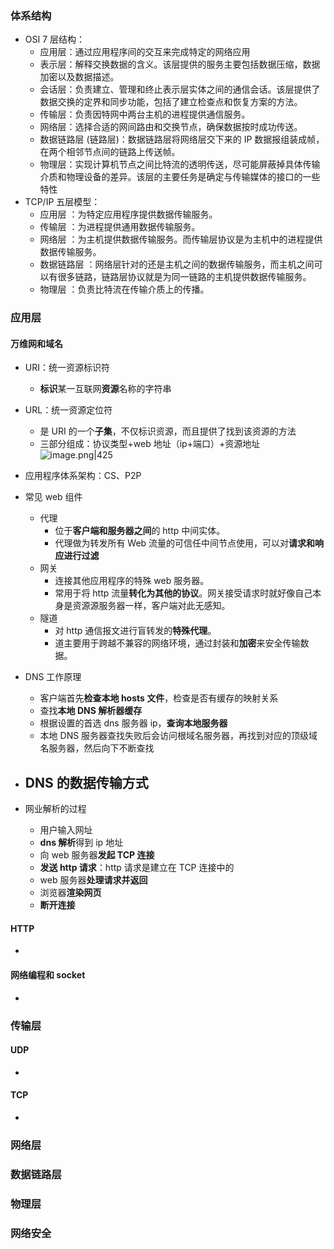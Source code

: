 ### 体系结构
- OSI 7 层结构：
	- 应用层：通过应用程序间的交互来完成特定的网络应用
	- 表示层：解释交换数据的含义。该层提供的服务主要包括数据压缩，数据加密以及数据描述。
	- 会话层：负责建立、管理和终止表示层实体之间的通信会话。该层提供了数据交换的定界和同步功能，包括了建立检查点和恢复方案的方法。
	- 传输层：负责因特网中两台主机的进程提供通信服务。
	- 网络层：选择合适的网间路由和交换节点，确保数据按时成功传送。
	- 数据链路层 (链路层)：数据链路层将网络层交下来的 IP 数据报组装成帧，在两个相邻节点间的链路上传送帧。
	- 物理层：实现计算机节点之间比特流的透明传送，尽可能屏蔽掉具体传输介质和物理设备的差异。该层的主要任务是确定与传输媒体的接口的一些特性 
- TCP/IP 五层模型：
	- 应用层 ：为特定应用程序提供数据传输服务。
	- 传输层 ：为进程提供通用数据传输服务。
	- 网络层 ：为主机提供数据传输服务。而传输层协议是为主机中的进程提供数据传输服务。
	- 数据链路层 ：网络层针对的还是主机之间的数据传输服务，而主机之间可以有很多链路，链路层协议就是为同一链路的主机提供数据传输服务。
	- 物理层 ：负责比特流在传输介质上的传播。

### 应用层
#### 万维网和域名
- URI：统一资源标识符
	- **标识**某一互联网**资源**名称的字符串
- URL：统一资源定位符
	- 是 URI 的一个**子集**，不仅标识资源，而且提供了找到该资源的方法
	- 三部分组成：协议类型+web 地址（ip+端口）+资源地址 ![image.png|425](https://thdlrt.oss-cn-beijing.aliyuncs.com/20240309224933.png)

- 应用程序体系架构：CS、P2P

- 常见 web 组件
	- 代理
		- 位于**客户端和服务器之间**的 http 中间实体。
		- 代理做为转发所有 Web 流量的可信任中间节点使用，可以对**请求和响应进行过滤**
	- 网关
		- 连接其他应用程序的特殊 web 服务器。
		- 常用于将 http 流量**转化为其他的协议**。网关接受请求时就好像自己本身是资源源服务器一样，客户端对此无感知。
	- 隧道
		- 对 http 通信报文进行盲转发的**特殊代理**。
		- 道主要用于跨越不兼容的网络环境，通过封装和**加密**来安全传输数据。

- DNS 工作原理
	- 客户端首先**检查本地 hosts 文件**，检查是否有缓存的映射关系
	- 查找**本地 DNS 解析器缓存**
	- 根据设置的首选 dns 服务器 ip，**查询本地服务器**
	- 本地 DNS 服务器查找失败后会访问根域名服务器，再找到对应的顶级域名服务器，然后向下不断查找
- DNS 的数据传输方式
	- 

- 网业解析的过程
	- 用户输入网址
	- **dns 解析**得到 ip 地址
	- 向 web 服务器**发起 TCP 连接**
	- **发送 http 请求**：http 请求是建立在 TCP 连接中的
	- web 服务器**处理请求并返回**
	- 浏览器**渲染网页**
	- **断开连接**

#### HTTP
- 
#### 网络编程和 socket
- 
### 传输层
#### UDP
- 
#### TCP
- 

### 网络层

### 数据链路层

### 物理层

### 网络安全